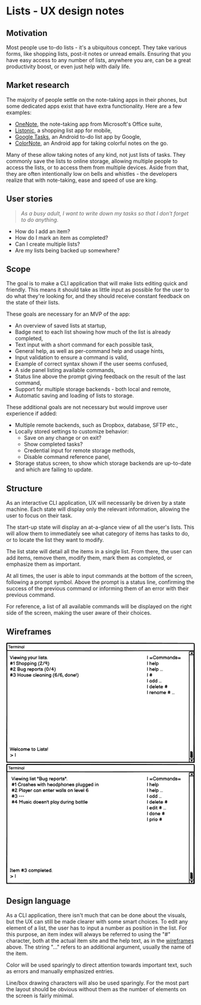 # Lists - UX design notes

## Motivation

Most people use to-do lists - it's a ubiquitous concept. They take various forms, like shopping lists, post-it notes or unread emails. Ensuring that you have easy access to any number of lists, anywhere you are, can be a great productivity boost, or even just help with daily life. 

## Market research

The majority of people settle on the note-taking apps in their phones, but some dedicated apps exist that have extra functionality. Here are a few examples:

   - [OneNote](https://www.microsoft.com/en-us/microsoft-365/onenote/digital-note-taking-app), the note-taking app from Microsoft's Office suite,
   - [Listonic](https://listonic.com), a shopping list app for mobile,
   - [Google Tasks](https://play.google.com/store/apps/details?id=com.google.android.apps.tasks), an Android to-do list app by Google,
   - [ColorNote](https://play.google.com/store/apps/details?id=com.socialnmobile.dictapps.notepad.color.note), an Android app for taking colorful notes on the go.

Many of these allow taking notes of any kind, not just lists of tasks. They commonly save the lists to online storage, allowing multiple people to access the lists, or to access them from multiple devices. Aside from that, they are often intentionally low on bells and whistles - the developers realize that with note-taking, ease and speed of use are king.

## User stories

> *As a busy adult, I want to write down my tasks so that I don't forget to do anything.*

   - How do I add an item?
   - How do I mark an item as completed?
   - Can I create multiple lists?
   - Are my lists being backed up somewhere?

## Scope

The goal is to make a CLI application that will make lists editing quick and friendly. This means it should take as little input as possible for the user to do what they're looking for, and they should receive constant feedback on the state of their lists.

These goals are necessary for an MVP of the app:

   - An overview of saved lists at startup,
   - Badge next to each list showing how much of the list is already completed,
   - Text input with a short command for each possible task,
   - General help, as well as per-command help and usage hints,
   - Input validation to ensure a command is valid,
   - Example of correct syntax shown if the user seems confused,
   - A side panel listing available commands,
   - Status line above the prompt giving feedback on the result of the last command,
   - Support for multiple storage backends - both local and remote,
   - Automatic saving and loading of lists to storage.

These additional goals are not necessary but would improve user experience if added:

   - Multiple remote backends, such as Dropbox, database, SFTP etc.,
   - Locally stored settings to customize behavior:
       - Save on any change or on exit?
       - Show completed tasks?
       - Credential input for remote storage methods,
       - Disable command reference panel,
   - Storage status screen, to show which storage backends are up-to-date and which are failing to update.

## Structure

As an interactive CLI application, UX will necessarily be driven by a state machine. Each state will display only the relevant information, allowing the user to focus on their task.

The start-up state will display an at-a-glance view of all the user's lists. This will allow them to immediately see what category of items has tasks to do, or to locate the list they want to modify.

The list state will detail all the items in a single list. From there, the user can add items, remove them, modify them, mark them as completed, or emphasize them as important.

At all times, the user is able to input commands at the bottom of the screen, following a prompt symbol. Above the prompt is a status line, confirming the success of the previous command or informing them of an error with their previous command.

For reference, a list of all available commands will be displayed on the right side of the screen, making the user aware of their choices.

## Wireframes

![Wireframe mock-up of the app in list view](wireframes/lists.png)
![Wireframe mock-up of the app in task view](wireframes/tasks.png)

## Design language

As a CLI application, there isn't much that can be done about the visuals, but the UX can still be made clearer with some smart choices. To edit any element of a list, the user has to input a number as position in the list. For this purpose, an item index will always be referred to using the "#" character, both at the actual item site and the help text, as in the [wireframes](#wireframes) above. The string "..." refers to an additional argument, usually the name of the item.

Color will be used sparingly to direct attention towards important text, such as errors and manually emphasized entries.

Line/box drawing characters will also be used sparingly. For the most part the layout should be obvious without them as the number of elements on the screen is fairly minimal.
